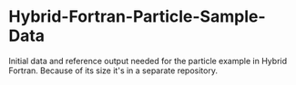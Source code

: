 Hybrid-Fortran-Particle-Sample-Data
===================================

Initial data and reference output needed for the particle example in Hybrid Fortran. Because of its size it's in a separate repository.
